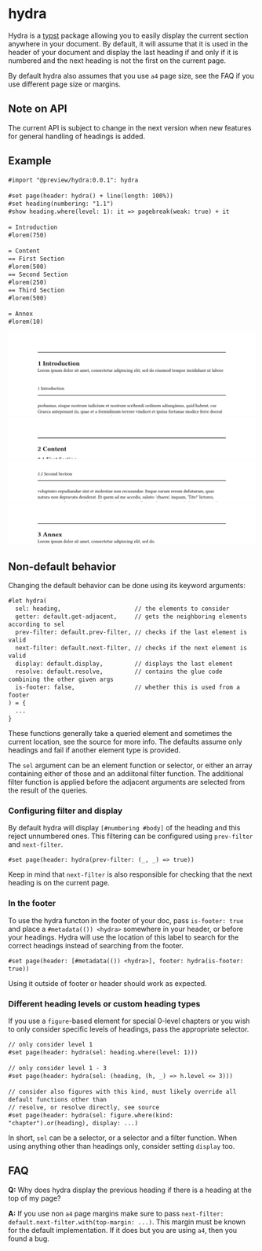 # hydra
Hydra is a [typst] package allowing you to easily display the current section anywhere in your
document. By default, it will assume that it is used in the header of your document and display
the last heading if and only if it is numbered and the next heading is not the first on the current
page.

By default hydra also assumes that you use `a4` page size, see the FAQ if you use different page
size or margins.

## Note on API
The current API is subject to change in the next version when new features for general handling of
headings is added.

## Example
```typst
#import "@preview/hydra:0.0.1": hydra

#set page(header: hydra() + line(length: 100%))
#set heading(numbering: "1.1")
#show heading.where(level: 1): it => pagebreak(weak: true) + it

= Introduction
#lorem(750)

= Content
== First Section
#lorem(500)
== Second Section
#lorem(250)
== Third Section
#lorem(500)

= Annex
#lorem(10)
```
![ex1]
![ex2]
![ex3]
![ex4]
![ex5]

## Non-default behavior
Changing the default behavior can be done using its keyword arguments:
```typst
#let hydra(
  sel: heading,                     // the elements to consider
  getter: default.get-adjacent,     // gets the neighboring elements according to sel
  prev-filter: default.prev-filter, // checks if the last element is valid
  next-filter: default.next-filter, // checks if the next element is valid
  display: default.display,         // displays the last element
  resolve: default.resolve,         // contains the glue code combining the other given args
  is-footer: false,                 // whether this is used from a footer
) = {
  ...
}
```
These functions generally take a queried element and sometimes the current location, see the source
for more info. The defaults assume only headings and fail if another element type is provided.

The `sel` argument can be an element function or selector, or either an array containing either
of those and an addiitonal filter function. The additional filter function is applied before the
adjacent arguments are selected from the result of the queries.

### Configuring filter and display
By default hydra will display `[#numbering #body]` of the heading and this reject unnumbered
ones. This filtering can be configured using `prev-filter` and `next-filter`.
```typst
#set page(header: hydra(prev-filter: (_, _) => true))
```

Keep in mind that `next-filter` is also responsible for checking that the next heading is on the
current page.

### In the footer
To use the hydra functon in the footer of your doc, pass `is-footer: true` and place a
`#metadata(()) <hydra>` somewhere in your header, or before your headings. Hydra will use the
location of this label to search for the correct headings instead of searching from the footer.

```typst
#set page(header: [#metadata(()) <hydra>], footer: hydra(is-footer: true))
```

Using it outside of footer or header should work as expected.

### Different heading levels or custom heading types
If you use a `figure`-based element for special 0-level chapters or you wish to only consider
specific levels of headings, pass the appropriate selector.

```typst
// only consider level 1
#set page(header: hydra(sel: heading.where(level: 1)))

// only consider level 1 - 3
#set page(header: hydra(sel: (heading, (h, _) => h.level <= 3)))

// consider also figures with this kind, must likely override all default functions other than
// resolve, or resolve directly, see source
#set page(header: hydra(sel: figure.where(kind: "chapter").or(heading), display: ...)
```

In short, `sel` can be a selector, or a selector and a filter function. When using anything other
than headings only, consider setting `display` too.

## FAQ
**Q:** Why does hydra display the previous heading if there is a heading at the top of my page?

**A:** If you use non `a4` page margins make sure to pass
`next-filter: default.next-filter.with(top-margin: ...)`. This margin must be known for the default
implementation. If it does but you are using `a4`, then you found a bug.

[ex1]: examples/example1.png
[ex2]: examples/example2.png
[ex3]: examples/example3.png
[ex4]: examples/example4.png
[ex5]: examples/example5.png
[typst]: https://github.com/typst/typst
